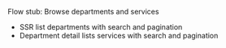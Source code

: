 Flow stub: Browse departments and services

- SSR list departments with search and pagination
- Department detail lists services with search and pagination

